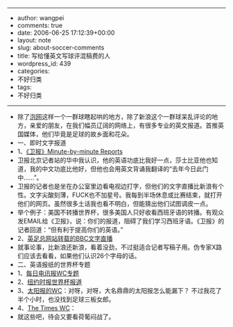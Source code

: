 - --
- author: wangpei
- comments: true
- date: 2006-06-25 17:12:39+00:00
- layout: note
- slug: about-soccer-comments
- title: 写给懂英文写球评混稿费的人
- wordpress_id: 439
- categories:
- 不好归类
- tags:
- 不好归类
- --
- 除了[泡网](http://www.wangpei.net/www.paowang.com/club)这样一个一群球瞎起哄的地方，除了新浪这个一群球呆乱评论的地方，亲爱的朋友，在我们幅员辽阔的网络上，有很多专业的英文报道。首推英国媒体，他们毕竟是足球的故乡面和花朵。
- 一、即时文字报道
- 1、[《卫报》Minute-by-minute Reports](http://football.guardian.co.uk/worldcup2006/0,,1661503,00.html)
- 卫报北京记者站的华中我认识，他的英语功底比我好一点，莎士比亚他也知道，我的中文功底比他好，但他也会用英文背诵我翻译的“去年今日此门中……”。
- 卫报的记者也是坐在办公室里边看电视边打字，但他们的文字直播比新浪有个性。文字尖酸刻薄，FUCK也不加星号。我每到半场休息或比赛结束，就打开他们的网页。虽然很多土话我也看不明白，但能猜出他们试图调皮一点。
- 举个例子：美国不转播世界杯，很多美国人只好收看西班牙语的转播。有观众发EMAIL给《卫报》，说：你们的报道，阻碍了我们学习西班牙语。《卫报》的记者回道：“但有利于提高你们的英语。”
- 2、[英足总网站转载的BBC文字直播](http://www.thefa.com/)
- 就事论事，比新浪还新浪，看着没劲，不过挺适合记者写稿子用。伪专家X路们应该去看看，如果他们认识26个字母的话。
- 二、英语报纸的世界杯专题
- 1、[每日电讯报WC专题](http://wc2006.telegraph.co.uk/)
- 2、[纽约时报世界杯报道](http://www.nytimes.com/pages/sports/soccer/index.html)
- 3、[太阳报的WC](http://www.thesun.co.uk/section/0,,3,00.html)：对呀，对呀，大名鼎鼎的太阳报怎么能漏下？ 不过我花了半个小时，也没找到足球三板女郎。
- 4、[The Times WC](http://www.timesonline.co.uk/section/0,,28749,00.html)：
- 就这些吧，待会又要看荷葡闷战了。
